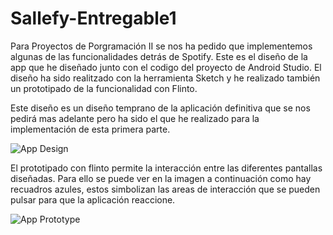 # Sallefy-Entregable1



Para Proyectos de Porgramación II se nos ha pedido que implementemos algunas de las funcionalidades detrás de Spotify. Este es el diseño de la app que he diseñado junto con el codigo del proyecto de Android Studio. El diseño ha sido realitzado con la herramienta Sketch y he realizado también un prototipado de la funcionalidad con Flinto.

Este diseño es un diseño temprano de la aplicación definitiva que se nos pedirá mas adelante pero ha sido el que he realizado para la implementación de esta primera parte.

![App Design](https://user-images.githubusercontent.com/48185184/76346086-bb343000-6304-11ea-8370-36fafe805118.png)


El prototipado con flinto permite la interacción entre las diferentes pantallas diseñadas. Para ello se puede ver en la imagen a continuación como hay recuadros azules, estos simbolizan las areas de interacción que se pueden pulsar para que la aplicación reaccione.

![App Prototype](https://user-images.githubusercontent.com/48185184/76318797-87461400-62de-11ea-8c46-6572facd5f8e.png)

